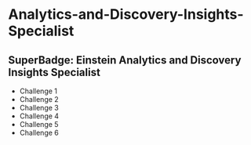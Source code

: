# Analytics-and-Discovery-Insights-Specialist
## SuperBadge: Einstein Analytics and Discovery Insights Specialist

* Challenge 1
* Challenge 2
* Challenge 3
* Challenge 4
* Challenge 5
* Challenge 6
